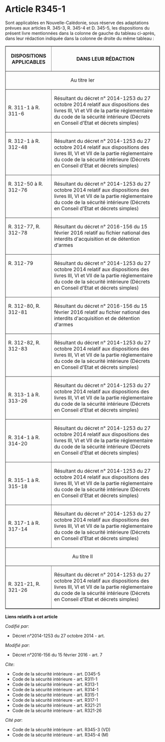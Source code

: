 # Article R345-1

Sont applicables en Nouvelle-Calédonie, sous réserve des adaptations prévues aux articles R. 345-3, R. 345-4 et D. 345-5, les
dispositions du présent livre mentionnées dans la colonne de gauche du tableau ci-après, dans leur rédaction indiquée dans la
colonne de droite du même tableau : 

<table border="1">
    <tbody>
      <tr>
        <th>

DISPOSITIONS APPLICABLES 

</th>
        <th>

DANS LEUR RÉDACTION 

</th>
      </tr>
      <tr>
        <td colspan="2" align="center">

Au titre Ier 

</td>
      </tr>
      <tr>
        <td>

R. 311-1 à R. 311-6 

</td>
        <td>

Résultant du décret n° 2014-1253 du 27 octobre 2014 relatif aux dispositions des livres III, VI et VII de la partie
réglementaire du code de la sécurité intérieure (Décrets en Conseil d'Etat et décrets simples)

</td>
      </tr>
      <tr>
        <td align="left" valign="top">

R. 312-1 à R. 312-48

</td>
        <td valign="top" align="left">

Résultant du décret n° 2014-1253 du 27 octobre 2014 relatif aux dispositions des livres III, VI et VII de la partie
réglementaire du code de la sécurité intérieure (Décrets en Conseil d'Etat et décrets simples)

</td>
      </tr>
      <tr>
        <td valign="top" align="left">

R. 312-50 à R. 312-76

</td>
        <td valign="top" align="left">

Résultant du décret n° 2014-1253 du 27 octobre 2014 relatif aux dispositions des livres III, VI et VII de la partie
réglementaire du code de la sécurité intérieure (Décrets en Conseil d'Etat et décrets simples) 

</td>
      </tr>
      <tr>
        <td valign="top" align="left">

R. 312-77, R. 312-78

</td>
        <td align="left" valign="top">

Résultant du décret n° 2016-156 du 15 février 2016 relatif au fichier national des interdits d'acquisition et de détention
d'armes 

</td>
      </tr>
      <tr>
        <td align="left" valign="top">

R. 312-79

</td>
        <td align="left" valign="top">

Résultant du décret n° 2014-1253 du 27 octobre 2014 relatif aux dispositions des livres III, VI et VII de la partie
réglementaire du code de la sécurité intérieure (Décrets en Conseil d'Etat et décrets simples)

</td>
      </tr>
      <tr>
        <td align="left" valign="top">

R. 312-80, R. 312-81

</td>
        <td align="left" valign="top">

Résultant du décret n° 2016-156 du 15 février 2016 relatif au fichier national des interdits d'acquisition et de détention
d'armes 

</td>
      </tr>
      <tr>
        <td valign="top" align="left">

R. 312-82, R. 312-83

</td>
        <td align="left" valign="top">

Résultant du décret n° 2014-1253 du 27 octobre 2014 relatif aux dispositions des livres III, VI et VII de la partie
réglementaire du code de la sécurité intérieure (Décrets en Conseil d'Etat et décrets simples) 

</td>
      </tr>
      <tr>
        <td>

R. 313-1 à R. 313-26 

</td>
        <td>

Résultant du décret n° 2014-1253 du 27 octobre 2014 relatif aux dispositions des livres III, VI et VII de la partie
réglementaire du code de la sécurité intérieure (Décrets en Conseil d'Etat et décrets simples) 

</td>
      </tr>
      <tr>
        <td>

R. 314-1 à R. 314-20 

</td>
        <td>

Résultant du décret n° 2014-1253 du 27 octobre 2014 relatif aux dispositions des livres III, VI et VII de la partie
réglementaire du code de la sécurité intérieure (Décrets en Conseil d'Etat et décrets simples) 

</td>
      </tr>
      <tr>
        <td>

R. 315-1 à R. 315-18 

</td>
        <td>

Résultant du décret n° 2014-1253 du 27 octobre 2014 relatif aux dispositions des livres III, VI et VII de la partie
réglementaire du code de la sécurité intérieure (Décrets en Conseil d'Etat et décrets simples) 

</td>
      </tr>
      <tr>
        <td>

R. 317-1 à R. 317-14 

</td>
        <td>

Résultant du décret n° 2014-1253 du 27 octobre 2014 relatif aux dispositions des livres III, VI et VII de la partie
réglementaire du code de la sécurité intérieure (Décrets en Conseil d'Etat et décrets simples) 

</td>
      </tr>
      <tr>
        <td align="center" colspan="2">

Au titre II 

</td>
      </tr>
      <tr>
        <td align="left">

R. 321-21, R. 321-26 

</td>
        <td>

Résultant du décret n° 2014-1253 du 27 octobre 2014 relatif aux dispositions des livres III, VI et VII de la partie
réglementaire du code de la sécurité intérieure (Décrets en Conseil d'Etat et décrets simples)

</td>
      </tr>
    </tbody>
  </table>

**Liens relatifs à cet article**

_Codifié par_:

  - Décret n°2014-1253 du 27 octobre 2014 - art.

_Modifié par_:

  - Décret n°2016-156 du 15 février 2016 - art. 7

_Cite_:

  - Code de la sécurité intérieure - art. D345-5
  - Code de la sécurité intérieure - art. R311-1
  - Code de la sécurité intérieure - art. R313-1
  - Code de la sécurité intérieure - art. R314-1
  - Code de la sécurité intérieure - art. R315-1
  - Code de la sécurité intérieure - art. R317-1
  - Code de la sécurité intérieure - art. R321-21
  - Code de la sécurité intérieure - art. R321-26

_Cité par_:

  - Code de la sécurité intérieure - art. R345-3 (VD)
  - Code de la sécurité intérieure - art. R345-4 (M)
